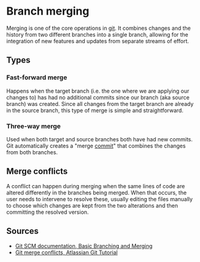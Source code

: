 # Branch merging

Merging is one of the core operations in [git](Software%20Engineering/Version%20Control%20Systems/git.md). It combines changes and the history from two different branches into a single branch, allowing for the integration of new features and updates from separate streams of effort.

## Types

### Fast-forward merge

Happens when the target branch (i.e. the one where we are applying our changes to) has had no additional commits since our branch (aka source branch) was created. Since all changes from the target branch are already in the source branch, this type of merge is simple and straightforward.

### Three-way merge

Used when both target and source branches both have had new commits. Git automatically creates a "merge [commit](Software%20Engineering/Version%20Control%20Systems/commit.md)" that combines the changes from both branches.

## Merge conflicts

A conflict can happen during merging when the same lines of code are altered differently in the branches being merged. When that occurs, the user needs to intervene to resolve these, usually editing the files manually to choose which changes are kept from the two alterations and then committing the resolved version.

## Sources

- [Git SCM documentation, Basic Branching and Merging](https://git-scm.com/book/en/v2/Git-Branching-Basic-Branching-and-Merging)
- [Git merge conflicts, Atlassian Git Tutorial](https://www.atlassian.com/git/tutorials/using-branches/merge-conflicts)
